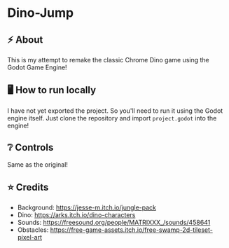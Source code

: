 # Dino-Jump

## :zap: About
This is my attempt to remake the classic Chrome Dino game using the Godot Game Engine!

## :desktop_computer: How to run locally
I have not yet exported the project. So you'll need to run it using the Godot engine itself. Just clone the repository and import `project.godot` into the engine!

## :grey_question: Controls
Same as the original!

## :star: Credits
- Background: https://jesse-m.itch.io/jungle-pack
- Dino: https://arks.itch.io/dino-characters
- Sounds: https://freesound.org/people/MATRIXXX_/sounds/458641
- Obstacles: https://free-game-assets.itch.io/free-swamp-2d-tileset-pixel-art
